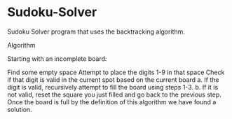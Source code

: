 # Sudoku-Solver
Sudoku Solver program that uses the backtracking algorithm. 

Algorithm

Starting with an incomplete board:

Find some empty space
Attempt to place the digits 1-9 in that space
Check if that digit is valid in the current spot based on the current board
    a. If the digit is valid, recursively attempt to fill the board using steps 1-3.
    b. If it is not valid, reset the square you just filled and go back to the previous step.
Once the board is full by the definition of this algorithm we have found a solution.